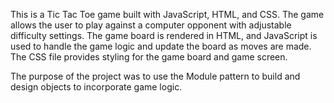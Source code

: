 This is a Tic Tac Toe game built with JavaScript, HTML, and CSS. The game allows the user to play against a computer opponent with adjustable difficulty settings. The game board is rendered in HTML, and JavaScript is used to handle the game logic and update the board as moves are made. The CSS file provides styling for the game board and game screen.

The purpose of the project was to use the Module pattern to build and design objects to incorporate game logic.
